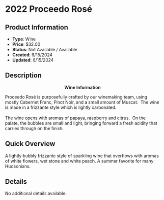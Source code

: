 # 2022 Proceedo Rosé

## Product Information
- **Type**: Wine
- **Price**: $32.00
- **Status**: Not Available / Available
- **Created**: 6/15/2024
- **Updated**: 6/15/2024

## Description
<p style="text-align: center;"><strong>Wine Information</strong></p>
<p>Proceedo Ros&eacute; is purposefully crafted by our winemaking team, using mostly Cabernet Franc, Pinot Noir, and a small amount of Muscat.&nbsp; The wine is made in a frizzante style which is lightly carbonated.&nbsp;<br /><br />The wine opens with aromas of papaya, raspberry and citrus.&nbsp; On the palate, the bubbles are small and light, bringing forward a fresh acidity that carries through on the finish.</p>

## Quick Overview
A lightly bubbly frizzante style of sparkling wine that overflows with aromas of white flowers, wet stone and white peach.  A summer favorite for many Hudsonians.

## Details
No additional details available.
